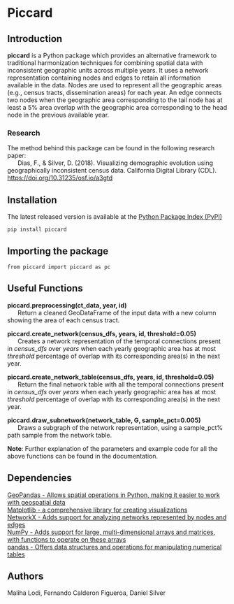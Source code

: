 # Piccard

## Introduction
**piccard** is a Python package which provides an alternative framework to traditional harmonization techniques for combining spatial data with inconsistent geographic units across multiple years. It uses a network representation containing nodes and edges to retain all information available in the data. Nodes are used to represent all the geographic areas (e.g., census tracts, dissemination areas) for each year. An edge connects two nodes when the geographic area corresponding to the tail node has at least a 5% area overlap with the geographic area corresponding to the head node in the previous available year.

### Research
The method behind this package can be found in the following research paper:  
&nbsp;&nbsp;&nbsp;&nbsp;&nbsp;&nbsp;Dias, F., & Silver, D. (2018). Visualizing demographic evolution using geographically inconsistent census data. California Digital Library (CDL). https://doi.org/10.31235/osf.io/a3gtd

## Installation
The latest released version is available at the [Python Package Index (PyPI)](https://pypi.org/project/piccard)

```
pip install piccard
```

## Importing the package

```
from piccard import piccard as pc 
```

## Useful Functions

**piccard.preprocessing(ct_data, year, id)**  
&nbsp;&nbsp;&nbsp;&nbsp;&nbsp;&nbsp;Return a cleaned GeoDataFrame of the input data with a new column showing the area of each census tract.  

**piccard.create_network(census_dfs, years, id, threshold=0.05)**  
&nbsp;&nbsp;&nbsp;&nbsp;&nbsp;&nbsp;Creates a network representation of the temporal connections present in *census_dfs* over *years* when each yearly geographic area has at most *threshold* percentage of overlap with its corresponding area(s) in the next year.  

**piccard.create_network_table(census_dfs, years, id, threshold=0.05)**  
&nbsp;&nbsp;&nbsp;&nbsp;&nbsp;&nbsp;Return the final network table with all the temporal connections present in *census_dfs* over *years* when each yearly geographic area has at most *threshold* percentage of overlap with its corresponding area(s) in the next year.  

**piccard.draw_subnetwork(network_table, G, sample_pct=0.005)**  
&nbsp;&nbsp;&nbsp;&nbsp;&nbsp;&nbsp;Draws a subgraph of the network representation, using a sample_pct% path sample from the network table.  

**Note**: Further explanation of the parameters and example code for all the above functions can be found in the documentation.  

## Dependencies
[GeoPandas - Allows spatial operations in Python, making it easier to work with geospatial data](https://geopandas.org/en/stable/)  
[Matplotlib - a comprehensive library for creating visualizations](https://matplotlib.org/)  
[NetworkX - Adds support for analyzing networks represented by nodes and edges](https://networkx.org/)  
[NumPy - Adds support for large, multi-dimensional arrays and matrices, with functions to operate on these arrays](https://numpy.org/)  
[pandas - Offers data structures and operations for manipulating numerical tables](https://pandas.pydata.org/)  

## Authors 
Maliha Lodi, Fernando Calderon Figueroa, Daniel Silver 
